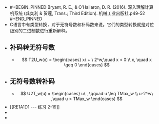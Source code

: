 - #+BEGIN_PINNED
  Bryant, R. E., & O’Hallaron, D. R. (2016). 深入理解计算机系统 (龚奕利 & 贺莲, Trans.; Third Edition). 机械工业出版社.p49-52
  #+END_PINNED
- C语言中有类型转换，对于无符号数和补码数来说，它们的类型转换就是对位级别的二进制数进行重新解释。
- ## 补码转无符号数
	- $$
	  T2U_w(x) =
	  \begin{cases}
	  x\ + \ 2^w,\quad x < 0 \\
	  x, \quad x \geq 0
	  \end{cases}
	  $$
- ## 无符号数转补码
	- $$
	  U2T_w(u) =
	  \begin{cases}
	  u\ ,  \qquad u \leq TMax_w \\
	  u-2^w\ ,\quad u > TMax_w
	  \end{cases}
	  $$
- [[RE1A1D1 --- 练习 2-19]]
-
-